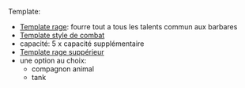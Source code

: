 Template:
- [Template rage](../Tempates/Template%20rage.md): fourre tout a tous les talents commun aux barbares
- [Template style de combat](../Tempates/Template%20style%20de%20combat.md)
- capacité: 5 x capacité supplémentaire
- [Template rage suppérieur](../Tempates/Template%20rage%20suppérieur.md)
-  une option au choix:
	- compagnon animal
	- tank